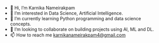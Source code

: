 - 👋 Hi, I’m Karnika Nameirakpam
- 👀 I’m interested in Data Science, Artificial Intelligence.
- 🌱 I’m currently learning Python programming and data science concepts.
- 💞️ I’m looking to collaborate on building projects using AI, ML and DL.
- 📫 How to reach me karnikanameirakpam4@gmail.com

<!---
Karnika2712/Karnika2712 is a ✨ special ✨ repository because its `README.md` (this file) appears on your GitHub profile.
You can click the Preview link to take a look at your changes.
--->
